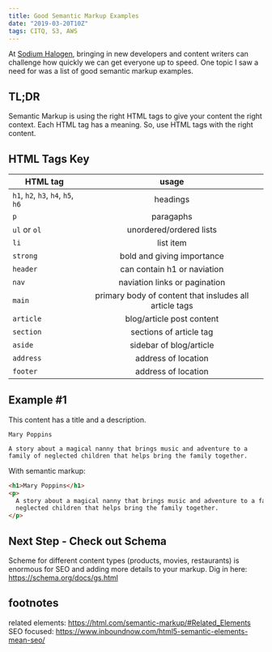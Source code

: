 ```yaml
---
title: Good Semantic Markup Examples
date: "2019-03-20T10Z"
tags: CITQ, S3, AWS
---
```


At [Sodium Halogen](https://sodiumhalogen.com?ref=chancesmithio), bringing in new developers and content writers can challenge how quickly we can get everyone up to speed. One topic I saw a need for was a list of good semantic markup examples.

## TL;DR

Semantic Markup is using the right HTML tags to give your content the right context. Each HTML tag has a meaning. So, use HTML tags with the right content.

## HTML Tags Key

| HTML tag                           |                         usage                          |
| ---------------------------------- | :----------------------------------------------------: |
| `h1`, `h2`, `h3`, `h4`, `h5`, `h6` |                        headings                        |
| `p`                                |                       paragaphs                        |
| `ul` or `ol`                       |                unordered/ordered lists                 |
| `li`                               |                       list item                        |
| `strong`                           |               bold and giving importance               |
| `header`                           |              can contain h1 or naviation               |
| `nav`                              |             naviation links or pagination              |
| `main`                             | primary body of content that insludes all article tags |
| `article`                          |               blog/article post content                |
| `section`                          |                sections of article tag                 |
| `aside`                            |                sidebar of blog/article                 |
| `address`                          |                  address of location                   |
| `footer`                           |                  address of location                   |

## Example #1

This content has a title and a description.

```
Mary Poppins

A story about a magical nanny that brings music and adventure to a family of neglected children that helps bring the family together.
```

With semantic markup:

```html
<h1>Mary Poppins</h1>
<p>
  A story about a magical nanny that brings music and adventure to a family of
  neglected children that helps bring the family together.
</p>
```

## Next Step - Check out Schema

Scheme for different content types (products, movies, restaurants) is enormous for SEO and adding more details to your markup. Dig in here: https://schema.org/docs/gs.html

## footnotes

related elements: https://html.com/semantic-markup/#Related_Elements
SEO focused: https://www.inboundnow.com/html5-semantic-elements-mean-seo/
